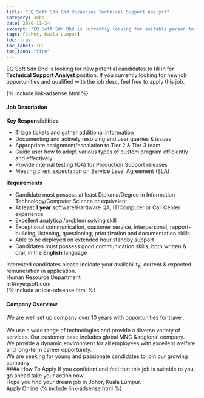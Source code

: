 ```yaml
---
title: "EQ Soft Sdn Bhd Vacancies Technical Support Analyst" 
category: Jobs 
date: 2020-11-24 
excerpt: "EQ Soft Sdn Bhd is currently looking for suitable person to fill in the Technical Support Analyst which positioned at Johor, Kuala Lumpur" 
tags: [Johor, Kuala Lumpur] 
toc: true 
toc_label: TOC 
toc_icon: "fire" 
--- 
```


<p>EQ Soft Sdn Bhd is looking for new potential candidates to fill in for <b>Technical Support Analyst</b> position. If you currently looking for new job opportunities and qualified with the job desc, feel free to apply this job.
</p>{% include link-adsense.html %} 
<div><div><div><h4>Job Description</h4></div></div><div><div><span><div><div><strong>Key Responsibilities</strong></div><ul><li>Triage tickets and gather additional information</li><li>Documenting and actively resolving end user queries &amp; issues&#160;</li><li>Appropriate assignment/escalation to Tier 2 &amp; Tier 3 team</li><li>Guide user how to adopt various types of custom program efficiently and effectively</li><li>Provide internal testing (QA) for Production Support releases</li><li>Meeting client expectation on Service Level Agreement (SLA)</li></ul><div><strong>Requirements</strong></div><ul><li>Candidate must possess at least Diploma/Degree in Information Technology/Computer Science or equivalent</li><li>At least&#160;<strong>1</strong>&#160;<strong>year</strong>&#160;software/Hardware QA, IT/Computer or Call Center experience&#160;</li><li>Excellent analytical/problem&#160;solving skill</li><li>Exceptional communication, customer service, interpersonal, rapport-building, listening, questioning, prioritization and documentation skills</li><li>Able to be deployed on extended hour standby support&#160;</li><li>Candidates must possess good communication skills, both written &amp; oral, in the&#160;<strong>English</strong>&#160;language</li></ul><div>Interested candidates please indicate your availability, current &amp; expected remuneration in application.</div><div>Human Resource Department</div><div>hr#myeqsoft.com</div></div></span></div></div></div> 
{% include article-adsense.html %} 
<div><div><div><h4>Company Overview</h4></div></div><div><div><span><div><div>
<div>We are well set up company over 10 years with opportunities for travel.<br>
&#160;</div>
<div>We use a wide range of technologies and provide a diverse variety of services. Our customer base includes global MNC &amp; regional company.</div>
<div>We provide a dynamic environment for all employees with excellent welfare and long-term career opportunity.</div>
<div>We are seeking for young and passionate candidates to join our growing company.</div>
</div></div></span></div></div></div> 
#### How To Apply 
If you confident and feel that this job is suitable to you, go ahead take your action now. <br/> 
Hope you find your dream job in Johor, Kuala Lumpur. <br/> 
<a href="https://www.jobstreet.com.my/en/job/technical-support-analyst-4429599?jobId=jobstreet-my-job-4429599&sectionRank=4&token=0~765afeb7-ce37-4310-b015-c55af4870088&fr=SRP%20View%20In%20New%20Ta" class="btn btn--info" target="_blank" rel="nofollow noopenner">Apply Online</a> 
{% include link-adsense.html %} 